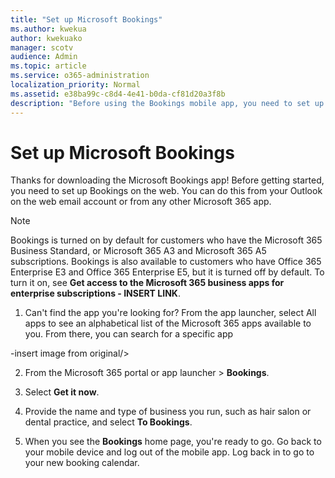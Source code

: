 ```yaml
---
title: "Set up Microsoft Bookings"
ms.author: kwekua
author: kwekuako
manager: scotv
audience: Admin
ms.topic: article
ms.service: o365-administration
localization_priority: Normal
ms.assetid: e38ba99c-c8d4-4e41-b0da-cf81d20a3f8b
description: "Before using the Bookings mobile app, you need to set up Bookings on the web. You can do this from your Outlook on the web email account or from any other Microsoft 365 app."
---
```


# Set up Microsoft Bookings

Thanks for downloading the Microsoft Bookings app! Before getting started, you need to set up Bookings on the web. You can do this from your Outlook on the web email account or from any other Microsoft 365 app.

> [!NOTE]
> Bookings is turned on by default for customers who have the Microsoft 365 Business Standard, or Microsoft 365 A3 and Microsoft 365 A5 subscriptions. Bookings is also available to customers who have Office 365 Enterprise E3 and Office 365 Enterprise E5, but it is turned off by default. To turn it on, see **Get access to the Microsoft 365 business apps for enterprise subscriptions - INSERT LINK**.


1. Can't find the app you're looking for? From the app launcher, select All apps to see an alphabetical list of the Microsoft 365 apps available to you. From there, you can search for a specific app

-insert image from original/>

2. From the Microsoft 365 portal or app launcher > **Bookings**.

3. Select **Get it now**.

4. Provide the name and type of business you run, such as hair salon or dental practice, and select **To Bookings**.

5. When you see the **Bookings** home page, you're ready to go. Go back to your mobile device and log out of the mobile app. Log back in to go to your new booking calendar.